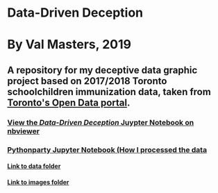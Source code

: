 # Data-Driven Deception
# By Val Masters, 2019
## A repository for my deceptive data graphic project based on 2017/2018 Toronto schoolchildren immunization data, taken from [Toronto's Open Data portal](https://portal0.cf.opendata.inter.sandbox-toronto.ca/dataset/immunization-coverage-for-students/).

### [View the *Data-Driven Deception* Juypter Notebook on nbviewer](https://nbviewer.jupyter.org/github/valhella/torontoimmunization/blob/master/Deception.ipynb)

### [Pythonparty Jupyter Notebook (How I processed the data](https://nbviewer.jupyter.org/github/valhella/torontoimmunization/blob/master/pythonparty.ipynb)


#### [Link to data folder](https://github.com/valhella/torontoimmunization/tree/master/data)
#### [Link to images folder](https://github.com/valhella/torontoimmunization/tree/master/images)
